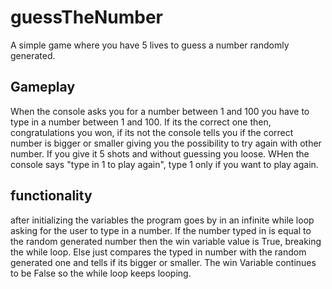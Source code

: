 # guessTheNumber
A simple game where you have 5 lives to guess a number randomly generated.

## Gameplay
When the console asks you for a number between 1 and 100 you have to type in a number between 1 and 100. If its the correct one then, congratulations you won, if its not the console tells you if the correct number is bigger or smaller giving you the possibility to try again with other number. If you give it 5 shots and without guessing you loose. WHen the console says "type in 1 to play again", type 1 only if you want to play again. 

## functionality
after initializing the variables the program goes by in an infinite while loop asking for the user to type in a number. 
If the number typed in is equal to the random generated number then the win variable value is True, breaking the while loop. Else just compares the typed in number with the random generated one and tells if its bigger or smaller. The win Variable continues to be False so the while loop keeps looping.
